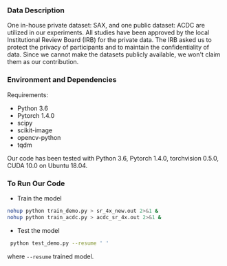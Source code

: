 ### Data Description
One in-house private dataset: SAX, and one public dataset: ACDC are utilized in our experiments. All studies have been approved by the local Institutional Review Board (IRB) for the private data. The IRB asked us to protect the privacy of participants and to maintain the confidentiality of data. Since we cannot make the  datasets publicly available, we won't claim them as our contribution. 

### Environment and Dependencies
Requirements:
* Python 3.6
* Pytorch 1.4.0 
* scipy
* scikit-image
* opencv-python
* tqdm

Our code has been tested with Python 3.6, Pytorch 1.4.0, torchvision 0.5.0, CUDA 10.0 on Ubuntu 18.04.


### To Run Our Code
- Train the model
```bash
nohup python train_demo.py > sr_4x_new.out 2>&1 &
nohup python train_acdc.py > acdc_sr_4x.out 2>&1 &
```

- Test the model
```bash
 python test_demo.py --resume ' '
```
where
`--resume`  trained model. 


